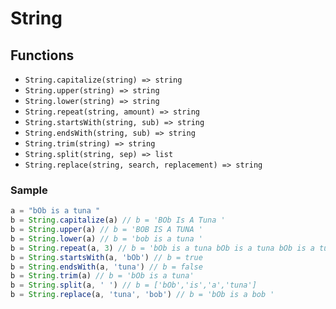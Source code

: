 # String

## Functions
* `String.capitalize(string) => string`
* `String.upper(string) => string`
* `String.lower(string) => string`
* `String.repeat(string, amount) => string`
* `String.startsWith(string, sub) => string`
* `String.endsWith(string, sub) => string`
* `String.trim(string) => string`
* `String.split(string, sep) => list`
* `String.replace(string, search, replacement) => string`

### Sample

```js
a = "bOb is a tuna "
b = String.capitalize(a) // b = 'BOb Is A Tuna '
b = String.upper(a) // b = 'BOB IS A TUNA '
b = String.lower(a) // b = 'bob is a tuna '
b = String.repeat(a, 3) // b = 'bOb is a tuna bOb is a tuna bOb is a tuna '
b = String.startsWith(a, 'bOb') // b = true
b = String.endsWith(a, 'tuna') // b = false
b = String.trim(a) // b = 'bOb is a tuna'
b = String.split(a, ' ') // b = ['bOb','is','a','tuna']
b = String.replace(a, 'tuna', 'bob') // b = 'bOb is a bob '
```
